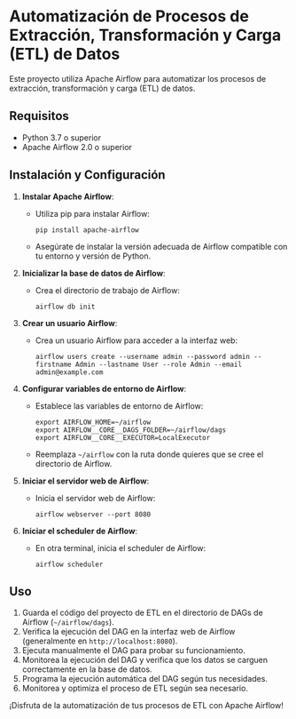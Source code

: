 # Automatización de Procesos de Extracción, Transformación y Carga (ETL) de Datos

Este proyecto utiliza Apache Airflow para automatizar los procesos de extracción, transformación y carga (ETL) de datos.

## Requisitos

- Python 3.7 o superior
- Apache Airflow 2.0 o superior

## Instalación y Configuración

1. **Instalar Apache Airflow**:
   - Utiliza pip para instalar Airflow:
     ```
     pip install apache-airflow
     ```
   - Asegúrate de instalar la versión adecuada de Airflow compatible con tu entorno y versión de Python.

2. **Inicializar la base de datos de Airflow**:
   - Crea el directorio de trabajo de Airflow:
     ```
     airflow db init
     ```

3. **Crear un usuario Airflow**:
   - Crea un usuario Airflow para acceder a la interfaz web:
     ```
     airflow users create --username admin --password admin --firstname Admin --lastname User --role Admin --email admin@example.com
     ```

4. **Configurar variables de entorno de Airflow**:
   - Establece las variables de entorno de Airflow:
     ```
     export AIRFLOW_HOME=~/airflow
     export AIRFLOW__CORE__DAGS_FOLDER=~/airflow/dags
     export AIRFLOW__CORE__EXECUTOR=LocalExecutor
     ```
   - Reemplaza `~/airflow` con la ruta donde quieres que se cree el directorio de Airflow.

5. **Iniciar el servidor web de Airflow**:
   - Inicia el servidor web de Airflow:
     ```
     airflow webserver --port 8080
     ```

6. **Iniciar el scheduler de Airflow**:
   - En otra terminal, inicia el scheduler de Airflow:
     ```
     airflow scheduler
     ```

## Uso

1. Guarda el código del proyecto de ETL en el directorio de DAGs de Airflow (`~/airflow/dags`).
2. Verifica la ejecución del DAG en la interfaz web de Airflow (generalmente en `http://localhost:8080`).
3. Ejecuta manualmente el DAG para probar su funcionamiento.
4. Monitorea la ejecución del DAG y verifica que los datos se carguen correctamente en la base de datos.
5. Programa la ejecución automática del DAG según tus necesidades.
6. Monitorea y optimiza el proceso de ETL según sea necesario.

¡Disfruta de la automatización de tus procesos de ETL con Apache Airflow!
